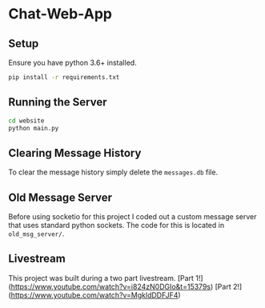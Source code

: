 # Chat-Web-App

## Setup

Ensure you have python 3.6+ installed.

```bash
pip install -r requirements.txt
```

## Running the Server

```bash
cd website
python main.py
```

## Clearing Message History

To clear the message history simply delete the `messages.db` file.

## Old Message Server

Before using socketio for this project I coded out a custom message server that uses standard python sockets. The code for this is located in `old_msg_server/`.

## Livestream

This project was built during a two part livestream.
[Part 1!] (https://www.youtube.com/watch?v=i824zN0DGIo&t=15379s)
[Part 2!] (https://www.youtube.com/watch?v=MgkldDDFJF4)
